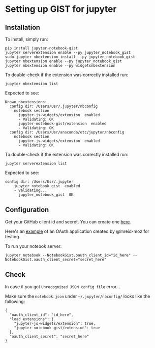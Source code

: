 # Setting up GIST for jupyter

## Installation

To install, simply run:

```
pip install jupyter-notebook-gist
jupyter serverextension enable --py jupyter_notebook_gist
sudo jupyter nbextension install --py jupyter_notebook_gist
jupyter nbextension enable --py jupyter_notebook_gist
jupyter nbextension enable --py widgetsnbextension
```

To double-check if the extension was correctly installed run:

```
jupyter nbextension list
```

Expected to see:

```
Known nbextensions:
  config dir: /Users/Usr/.jupyter/nbconfig
    notebook section
      jupyter-js-widgets/extension  enabled
      - Validating: OK
      jupyter-notebook-gist/extension  enabled
      - Validating: OK
  config dir: /Users/Usr/anaconda/etc/jupyter/nbconfig
    notebook section
      jupyter-js-widgets/extension  enabled
      - Validating: OK
```

To double-check if the extension was correctly installed run:

```
jupyter serverextension list
```

Expected to see:

```
config dir: /Users/Usr/.jupyter
    jupyter_notebook_gist  enabled
    - Validating...
      jupyter_notebook_gist  OK
```

## Configuration

Get your GitHub client id and secret. You can create one [here](https://github.com/settings/applications).

Here's an [example](https://cloud.githubusercontent.com/assets/969479/14916551/add90efc-0df0-11e6-8cfb-277754a48b66.png) of an OAuth application created by @mreid-moz for testing.

To run your notebok server:

```
jupyter notebook --NotebookGist.oauth_client_id="id_here" --NotebookGist.oauth_client_secret="secret_here"
```

## Check

In case if you got `Unrecognized JSON config file` error...

Make sure the `notebook.json` under `~/.jupyter/nbconfig/` looks like the following:

```
{
  "oauth_client_id": "id_here", 
  "load_extensions": {
    "jupyter-js-widgets/extension": true, 
    "jupyter-notebook-gist/extension": true
  }, 
  "oauth_client_secret": "secret_here"
}
```
